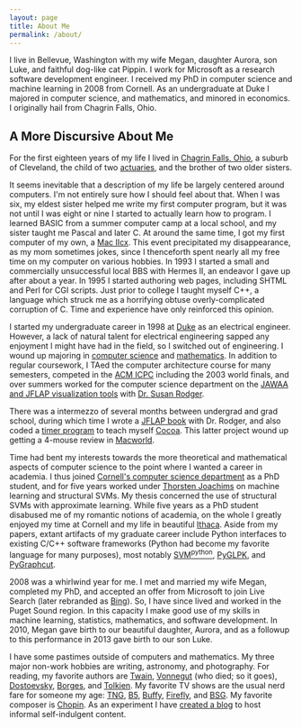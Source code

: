 ```yaml
---
layout: page
title: About Me
permalink: /about/
---
```


I live in Bellevue, Washington with my wife Megan, daughter Aurora, son Luke,
and faithful dog-like cat Pippin. I work for Microsoft as a research software
development engineer. I received my PhD in computer science and machine
learning in 2008 from Cornell. As an undergraduate at Duke I majored in
computer science, and mathematics, and minored in economics. I originally hail
from Chagrin Falls, Ohio.

## A More Discursive About Me

For the first eighteen years of my life I lived in [Chagrin Falls, Ohio][cf], a
suburb of Cleveland, the child of two [actuaries][actuary], and the brother of
two older sisters.

It seems inevitable that a description of my life be largely centered around
computers. I'm not entirely sure how I should feel about that. When I was six,
my eldest sister helped me write my first computer program, but it was not until
I was eight or nine I started to actually learn how to program. I learned BASIC
from a summer computer camp at a local school, and my sister taught me Pascal
and later C. At around the same time, I got my first computer of my own, a [Mac
IIcx][IIcx]. This event precipitated my disappearance, as my mom sometimes
jokes, since I thenceforth spent nearly all my free time on my computer on
various hobbies. In 1993 I started a small and commercially unsuccessful local
BBS with Hermes II, an endeavor I gave up after about a year. In 1995 I started
authoring web pages, including SHTML and Perl for CGI scripts. Just prior to
college I taught myself C++, a language which struck me as a horrifying obtuse
overly-complicated corruption of C. Time and experience have only reinforced
this opinion.

I started my undergraduate career in 1998 at [Duke][duke] as an electrical
engineer. However, a lack of natural talent for electrical engineering sapped
any enjoyment I might have had in the field, so I switched out of engineering.
I wound up majoring in [computer science][dukecs] and [mathematics][dukemath].
In addition to regular coursework, I TAed the computer architecture course for
many semesters, competed in the [ACM ICPC][icpc] including the 2003 world
finals, and over summers worked for the computer science department on the
[JAWAA and JFLAP visualization tools][jflap] with [Dr. Susan Rodger][rodger].

[cf]: https://chagrin-falls.org/
[actuary]: https://en.wikipedia.org/wiki/Actuary
[IIcx]: https://en.wikipedia.org/wiki/Mac_IIcx
[duke]: https://duke.edu/
[dukecs]: https://www.cs.duke.edu/
[dukemath]: https://math.duke.edu/
[icpc]: https://icpc.global/
[jflap]: https://users.cs.duke.edu/~rodger/tools/
[rodger]: https://users.cs.duke.edu/~rodger/

There was a intermezzo of several months between undergrad and grad school,
during which time I wrote a [JFLAP book][jflap-book] with Dr. Rodger, and also
coded a [timer program][leaky-puppy-fob] to teach myself [Cocoa][cocoa]. This
latter project wound up getting a 4-mouse review in [Macworld][macworld].

[jflap-book]: https://www.amazon.com/gp/product/0763738344
[leaky-puppy-fob]: https://www.macupdate.com/app/mac/10857/fob/
[cocoa]: https://developer.apple.com/library/archive/documentation/Cocoa/Conceptual/CocoaFundamentals/WhatIsCocoa/WhatIsCocoa.html
[macworld]: https://www.macworld.com/
[macworld-badurl]: http://www.macworld.com/weblogs/macgems/2004/11/updates1/

Time had bent my interests towards the more theoretical and mathematical aspects
of computer science to the point where I wanted a career in academia. I thus
joined [Cornell's computer science department][cornellcs] as a PhD student, and
for five years worked under [Thorsten Joachims][tj] on machine learning and
structural SVMs. My thesis concerned the use of structural SVMs with
approximate learning. While five years as a PhD student disabused me of my
romantic notions of academia, on the whole I greatly enjoyed my time at Cornell
and my life in beautiful [Ithaca][ithaca]. Aside from my papers, extant
artifacts of my graduate career include Python interfaces to existing C/C++
software frameworks (Python had become my favorite language for many purposes),
most notably [SVM<sup>python</sup>][soft-svmpython2], [PyGLPK][soft-pyglpk], and
[PyGraphcut][soft-pygraphcut].

[cornellcs]: https://www.cs.cornell.edu/
[tj]: https://www.cs.cornell.edu/people/tj/
[ithaca]: https://en.wikipedia.org/wiki/Ithaca,_New_York

<!-- TODO: These will require some more adjustments. -->

[soft-svmpython2]: /software/svmpython2/
[soft-pyglpk]: /software/pyglpk/
[soft-pygraphcut]: /software/pygraphcut/

2008 was a whirlwind year for me. I met and married my wife Megan, completed my
PhD, and accepted an offer from Microsoft to join Live Search (later rebranded
as [Bing][bing]). So, I have since lived and worked in the Puget Sound region.
In this capacity I make good use of my skills in machine learning, statistics,
mathematics, and software development. In 2010, Megan gave birth to our
beautiful daughter, Aurora, and as a followup to this performance in 2013 gave
birth to our son Luke.

[bing]: https://www.bing.com/

I have some pastimes outside of computers and mathematics. My three major
non-work hobbies are writing, astronomy, and photography. For reading, my
favorite authors are [Twain][twain], [Vonnegut][vonnegut] (who died; so it
goes), [Dostoevsky][dostoevsky], [Borges][borges], and [Tolkien][tolkien]. My
favorite TV shows are the usual nerd fare for someone my age: [TNG][tng],
[B5][b5], [Buffy][buffy], [Firefly][firefly], and [BSG][bsg]. My favorite
composer is [Chopin][chopin]. As an experiment I have [created a blog][blog] to
host informal self-indulgent content.

<!-- TODO: The photo link is no longer functional. Do I have photos anywhere public anymore? -->

[myphotos]: http://gallery.mac.com/tfinley/
[twain]: https://en.wikipedia.org/wiki/Mark_Twain
[vonnegut]: https://en.wikipedia.org/wiki/Kurt_Vonnegut
[dostoevsky]: https://en.wikipedia.org/wiki/Fyodor_Dostoevsky
[borges]: https://en.wikipedia.org/wiki/Jorge_Luis_Borges
[tolkien]: https://en.wikipedia.org/wiki/J._R._R._Tolkien

[tng]: https://en.wikipedia.org/wiki/Star_Trek:_The_Next_Generation
[b5]: https://en.wikipedia.org/wiki/Babylon_5
[buffy]: https://en.wikipedia.org/wiki/Buffy_the_Vampire_Slayer
[firefly]: https://en.wikipedia.org/wiki/Firefly_%28TV_series%29
[bsg]: https://en.wikipedia.org/wiki/Battlestar_Galactica_%282004_TV_series%29
[chopin]: https://en.wikipedia.org/wiki/Fr%C3%A9d%C3%A9ric_Chopin

<!-- TODO: Update when appropriate. -->

[blog]: http://blog.tfinley.net/
